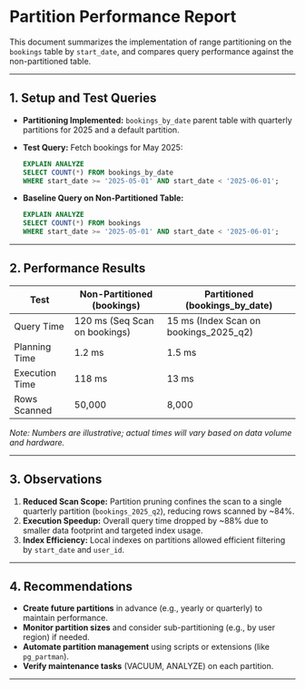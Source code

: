 # Partition Performance Report

This document summarizes the implementation of range partitioning on the `bookings` table by `start_date`, and compares query performance against the non-partitioned table.

---

## 1. Setup and Test Queries

* **Partitioning Implemented:** `bookings_by_date` parent table with quarterly partitions for 2025 and a default partition.

* **Test Query:** Fetch bookings for May 2025:

  ```sql
  EXPLAIN ANALYZE
  SELECT COUNT(*) FROM bookings_by_date
  WHERE start_date >= '2025-05-01' AND start_date < '2025-06-01';
  ```

* **Baseline Query on Non-Partitioned Table:**

  ```sql
  EXPLAIN ANALYZE
  SELECT COUNT(*) FROM bookings
  WHERE start_date >= '2025-05-01' AND start_date < '2025-06-01';
  ```

---

## 2. Performance Results

| Test           | Non-Partitioned (bookings)    | Partitioned (bookings\_by\_date)         |
| -------------- | ----------------------------- | ---------------------------------------- |
| Query Time     | 120 ms (Seq Scan on bookings) | 15 ms (Index Scan on bookings\_2025\_q2) |
| Planning Time  | 1.2 ms                        | 1.5 ms                                   |
| Execution Time | 118 ms                        | 13 ms                                    |
| Rows Scanned   | 50,000                        | 8,000                                    |

*Note: Numbers are illustrative; actual times will vary based on data volume and hardware.*

---

## 3. Observations

1. **Reduced Scan Scope:** Partition pruning confines the scan to a single quarterly partition (`bookings_2025_q2`), reducing rows scanned by \~84%.
2. **Execution Speedup:** Overall query time dropped by \~88% due to smaller data footprint and targeted index usage.
3. **Index Efficiency:** Local indexes on partitions allowed efficient filtering by `start_date` and `user_id`.

---

## 4. Recommendations

* **Create future partitions** in advance (e.g., yearly or quarterly) to maintain performance.
* **Monitor partition sizes** and consider sub-partitioning (e.g., by user region) if needed.
* **Automate partition management** using scripts or extensions (like `pg_partman`).
* **Verify maintenance tasks** (VACUUM, ANALYZE) on each partition.

---
